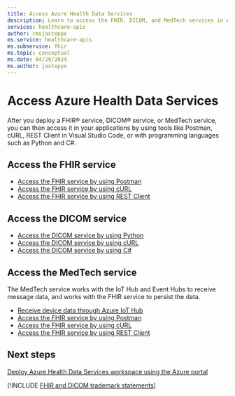 ```yaml
---
title: Access Azure Health Data Services
description: Learn to access the FHIR, DICOM, and MedTech services in Azure Health Data Services by using Postman, cURL, REST Client, and programming languages like Python and C# for efficient data management.
services: healthcare-apis
author: cmsjasteppe
ms.service: healthcare-apis
ms.subservice: fhir
ms.topic: conceptual
ms.date: 04/29/2024
ms.author: jasteppe
---
```


# Access Azure Health Data Services

After you deploy a FHIR&reg; service, DICOM&reg; service, or MedTech service, you can then access it in your applications by using tools like Postman, cURL, REST Client in Visual Studio Code, or with programming languages such as Python and C#.

## Access the FHIR service

- [Access the FHIR service by using Postman](././fhir/use-postman.md)
- [Access the FHIR service by using cURL](././fhir/using-curl.md)
- [Access the FHIR service by using REST Client](././fhir/using-rest-client.md)

## Access the DICOM service

- [Access the DICOM service by using Python](dicom/dicomweb-standard-apis-python.md)
- [Access the DICOM service by using cURL](dicom/dicomweb-standard-apis-curl.md)
- [Access the DICOM service by using C#](dicom/dicomweb-standard-apis-c-sharp.md)

## Access the MedTech service

The MedTech service works with the IoT Hub and Event Hubs to receive message data, and works with the FHIR service to persist the data.

- [Receive device data through Azure IoT Hub](iot/device-data-through-iot-hub.md)
- [Access the FHIR service by using Postman](fhir/use-postman.md)
- [Access the FHIR service by using cURL](fhir/using-curl.md)
- [Access the FHIR service by using REST Client](fhir/using-rest-client.md)


## Next steps

[Deploy Azure Health Data Services workspace using the Azure portal](healthcare-apis-quickstart.md)

[!INCLUDE [FHIR and DICOM trademark statements](./includes/healthcare-apis-fhir-dicom-trademark.md)]



